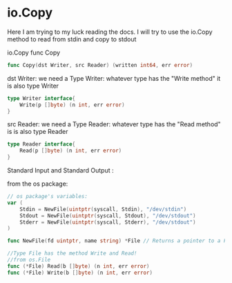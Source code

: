 # io.Copy

Here I am trying to my luck reading the docs. I will try to use the io.Copy method to read from stdin and copy to stdout

io.Copy
func Copy

```go
func Copy(dst Writer, src Reader) (written int64, err error)
```

dst Writer: we need a Type Writer:
whatever type has the "Write method" it is also type Writer

```go
type Writer interface{
    Write(p []byte) (n int, err error)
}
```

src Reader: we need a Type Reader:
whatever type has the "Read method" is is also type Reader

```go
type Reader interface{
    Read(p []byte) (n int, err error)
}
```

Standard Input and Standard Output :

from the os package:

```go
// os package's variables:
var (
    Stdin = NewFile(uintptr(syscall, Stdin), "/dev/stdin")
    Stdout = NewFile(uintptr(syscall, Stdout), "/dev/stdout")
    Stderr = NewFile(uintptr(syscall, Stderr), "/dev/stdout")
)

func NewFile(fd uintptr, name string) *File // Returns a pointer to a File

//Type File has the method Write and Read!
//from os.File
func (*File) Read(b []byte) (n int, err error)
func (*File) Write(b []byte) (n int, err error)
```
